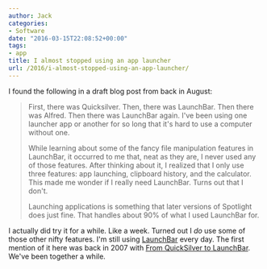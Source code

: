 ```yaml
---
author: Jack
categories:
- Software
date: "2016-03-15T22:08:52+00:00"
tags:
- app
title: I almost stopped using an app launcher
url: /2016/i-almost-stopped-using-an-app-launcher/
---
```


I found the following in a draft blog post from back in August:

> First, there was Quicksilver. Then, there was LaunchBar. Then there was Alfred. Then there was LaunchBar again. I've been using one launcher app or another for so long that it's hard to use a computer without one.
> 
> While learning about some of the fancy file manipulation features in LaunchBar, it occurred to me that, neat as they are, I never used any of those features. After thinking about it, I realized that I only use three features: app launching, clipboard history, and the calculator. This made me wonder if I really need LaunchBar. Turns out that I don't.
> 
> Launching applications is something that later versions of Spotlight does just fine. That handles about 90% of what I used LaunchBar for.

I actually did try it for a while. Like a week. Turned out I _do_ use some of those other nifty features. I'm still using [LaunchBar][1] every day. The first mention of it here was back in 2007 with [From QuickSilver to LaunchBar][2]. We've been together a while.

 [1]: https://www.obdev.at/products/launchbar/index.html
 [2]: https://www.baty.net/2007/from-quicksilver-to-launchbar/